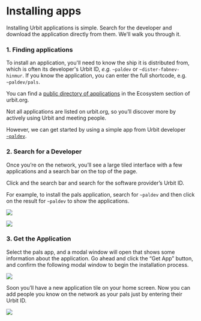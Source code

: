 # Installing apps

Installing Urbit applications is simple. Search for the developer and download the application directly from them.  We'll walk you through it.

### 1. Finding applications

To install an application, you'll need to know the ship it is distributed from, which is often its developer's Urbit ID, *e.g.* `~paldev` or `~dister-fabnev-hinmur`. If you know the application, you can enter the full shortcode, e.g. `~paldev/pals`. 

You can find a [public directory of applications](https://urbit.org/ecosystem?type=applications) in the Ecosystem section of urbit.org.

Not all applications are listed on urbit.org, so you’ll discover more by actively using Urbit and meeting people.

However, we can get started by using a simple app from Urbit developer [`~paldev`](https://urbit.org/ids/~paldev).

### 2. Search for a Developer

Once you’re on the network, you’ll see a large tiled interface with a few applications and a search bar on the top of the page.

Click and the search bar and search for the software provider’s Urbit ID.

For example, to install the pals application, search for `~paldev` and then click on the result for `~paldev` to show the applications.

![](https://media.urbit.org/site/getting-started/install-apps-1.png)

![](https://media.urbit.org/site/getting-started/install-apps-2.png)

### 3. Get the Application

Select the pals app, and a modal window will open that shows some information about the application. Go ahead and click the “Get App” button, and confirm the following modal window to begin the installation process.

![](https://media.urbit.org/site/getting-started/install-apps-3.png)

Soon you’ll have a new application tile on your home screen.  Now you can add people you know on the network as your pals just by entering their Urbit ID.

![](https://media.urbit.org/site/getting-started/install-apps-4.png)
